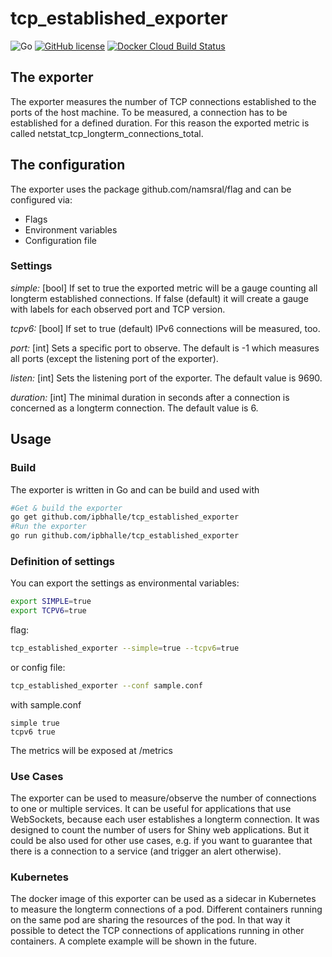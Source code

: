 # tcp\_established\_exporter
![Go](https://github.com/culpinnis/tcp_established_exporter/workflows/Go/badge.svg?event=push)
[![GitHub license](https://img.shields.io/github/license/culpinnis/tcp_established_exporter)](https://github.com/culpinnis/tcp_established_exporter/blob/master/LICENSE)
[![Docker Cloud Build Status](https://img.shields.io/docker/cloud/build/culpinnis/prometheus_tcp_established_exporter)](https://hub.docker.com/r/culpinnis/prometheus_tcp_established_exporter)

## The exporter

The exporter measures the number of TCP connections established to the ports of the host machine. To be measured, a connection has to be established for a defined duration. For this reason the exported metric is called netstat\_tcp\_longterm\_connections\_total.

## The configuration

The exporter uses the package github.com/namsral/flag and can be configured via:

* Flags
* Environment variables
* Configuration file

### Settings
*simple:* [bool] If set to true the exported metric will be a gauge counting all longterm established connections. If false (default) it will create a gauge with labels for each observed port and TCP version.

*tcpv6:* [bool] If set to true (default) IPv6 connections will be measured, too.

*port:* [int] Sets a specific port to observe. The default is -1 which measures all ports (except the listening port of the exporter).

*listen:* [int] Sets the listening port of the exporter. The default value is 9690.

*duration:* [int] The minimal duration in seconds after a connection is concerned as a longterm connection. The default value is 6.

## Usage

### Build 
The exporter is written in Go and can be build and used with

```bash
#Get & build the exporter
go get github.com/ipbhalle/tcp_established_exporter
#Run the exporter
go run github.com/ipbhalle/tcp_established_exporter
```
### Definition of settings
You can export the settings as environmental variables:
```bash
export SIMPLE=true
export TCPV6=true
```

flag:
```bash
tcp_established_exporter --simple=true --tcpv6=true
```

or config file:

```bash
tcp_established_exporter --conf sample.conf
```
with sample.conf

```
simple true
tcpv6 true
```

The metrics will be exposed at /metrics
### Use Cases
The exporter can be used to measure/observe the number of connections to one or multiple services. It can be useful for applications that use WebSockets, because each user establishes a longterm connection.
It was designed to count the number of users for Shiny web applications.
But it could be also used for other use cases, e.g. if you want to guarantee that there is a connection to a service (and trigger an alert otherwise).  
### Kubernetes
The docker image of this exporter can be used as a sidecar in Kubernetes to measure the longterm connections of a pod.
Different containers running on the same pod are sharing the resources of the pod. In that way it possible to detect the TCP connections of applications running in other containers.
A complete example will be shown in the future.
